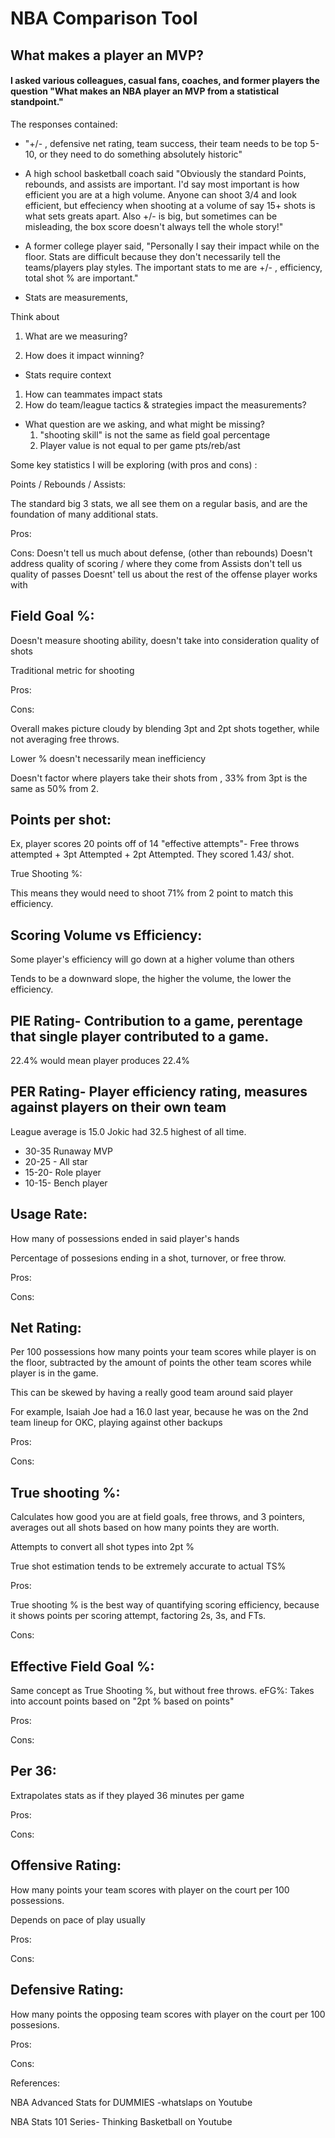 # NBA Comparison Tool
## What makes a player an MVP?





####  I asked various colleagues, casual fans, coaches, and former players the question "What makes an NBA player an MVP from a statistical standpoint." 
The responses contained: 
* "+/- , defensive net rating, team success, their team needs to be top 5-10, or they need to do something absolutely historic"

* A high school basketball coach said "Obviously the standard Points, rebounds, and assists are important. I'd say most important is how efficient you are at a high volume. 
Anyone can shoot 3/4 and look efficient, but effeciency when shooting at a volume of say 15+ shots is what sets greats apart. Also +/- is big, but sometimes can be misleading, the box score doesn't always tell the whole story!"

* A former college player said, "Personally I say their impact while on the floor. Stats are difficult because they don't necessarily tell the teams/players play styles. The important stats to me are +/- , efficiency, total shot % are important."


* Stats are measurements, 

Think about 
1. What are we measuring?

2. How does it impact winning?

* Stats require context
1. How can teammates impact stats
2. How do team/league tactics & strategies impact the measurements?

* What question are we asking, and what might be missing?
  1. "shooting skill" is not the same as field goal percentage
  2. Player value is not equal to per game pts/reb/ast


Some key statistics I will be exploring (with pros and cons) :

Points / Rebounds / Assists: 

The standard big 3 stats, we all see them on a regular basis, and are the foundation of many additional stats. 

Pros:

Cons:
Doesn't tell us much about defense, (other than rebounds) 
Doesn't address quality of scoring / where they come from 
Assists don't tell us quality of passes
Doesnt' tell us about the rest of the offense player works with

## Field Goal %: 

Doesn't measure shooting ability, doesn't take into consideration quality of shots

Traditional metric for shooting

Pros:

Cons:

Overall makes picture cloudy by blending 3pt and 2pt shots together, while not averaging free throws. 

Lower % doesn't necessarily mean inefficiency

Doesn't factor where players take their shots from , 33% from 3pt is the same as 50% from 2. 



## Points per shot:

Ex, player scores 20 points off of 14 "effective attempts"- Free throws attempted + 3pt Attempted + 2pt Attempted. They scored 1.43/ shot. 

True Shooting %: 

This means they would need to shoot 71% from 2 point to match this efficiency. 




## Scoring Volume vs Efficiency: 

Some player's efficiency will go down at a higher volume than others

Tends to be a downward slope, the higher the volume, the lower the efficiency. 





## PIE Rating- Contribution to a game, perentage that single player contributed to a game.
22.4% would mean player produces 22.4%

## PER Rating- Player efficiency rating, measures against players on their own team
League average is 15.0
Jokic had 32.5 highest of all time. 
* 30-35 Runaway MVP 
* 20-25 - All star
* 15-20- Role player
* 10-15- Bench player

## Usage Rate: 

How many of possessions ended in said player's hands

Percentage of possesions ending in a shot, turnover, or free throw. 

Pros:

Cons:


## Net Rating: 

Per 100 possessions how many points your team scores while player is on the floor, subtracted by the amount of points the other team scores while player is in the game. 

This can be skewed by having a really good team around said player 

For example, Isaiah Joe had a 16.0 last year, because he was on the 2nd team lineup for OKC, playing against other backups

Pros:

Cons:


## True shooting %: 

Calculates how good you are at field goals, free throws, and 3 pointers, averages out all shots based on how many points they are worth. 

Attempts to convert all shot types into 2pt %

True shot estimation tends to be extremely accurate to actual TS%

Pros:

True shooting % is the best way of quantifying scoring efficiency, because it shows points per scoring attempt, factoring 2s, 3s, and FTs.

Cons:


## Effective Field Goal %: 

Same concept as True Shooting %, but without free throws. 
eFG%: Takes into account points based on 
"2pt % based on points" 


Pros:

Cons:


## Per 36: 

Extrapolates stats as if they played 36 minutes per game

Pros:

Cons:


## Offensive Rating: 

How many points your team scores with player on the court per 100 possessions. 

Depends on pace of play usually

Pros:

Cons:


## Defensive Rating: 

How many points the opposing team scores with player on the court per 100 possesions. 

Pros:

Cons:















References: 

NBA Advanced Stats for DUMMIES -whatslaps on Youtube

NBA Stats 101 Series- Thinking Basketball on Youtube

